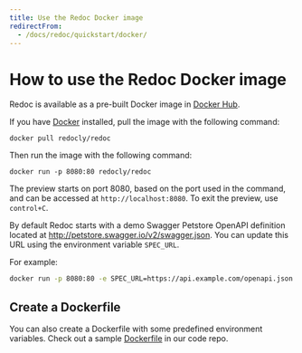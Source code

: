 ```yaml
---
title: Use the Redoc Docker image
redirectFrom:
  - /docs/redoc/quickstart/docker/
---
```


# How to use the Redoc Docker image

Redoc is available as a pre-built Docker image in [Docker Hub](https://hub.docker.com/r/redocly/redoc/).

If you have [Docker](https://docs.docker.com/get-docker/) installed, pull the image with the following command:

```docker
docker pull redocly/redoc
```

Then run the image with the following command:

```docker
docker run -p 8080:80 redocly/redoc
```

The preview starts on port 8080, based on the port used in the command,
and can be accessed at `http://localhost:8080`.
To exit the preview, use `control+C`.

By default Redoc starts with a demo Swagger Petstore OpenAPI definition located at
http://petstore.swagger.io/v2/swagger.json. You can update this URL using
the environment variable `SPEC_URL`.

For example:

```bash
docker run -p 8080:80 -e SPEC_URL=https://api.example.com/openapi.json redocly/redoc
```

## Create a Dockerfile

You can also create a Dockerfile with some predefined environment variables. Check out
a sample [Dockerfile](https://github.com/Redocly/redoc/blob/master/config/docker/Dockerfile)
in our code repo.
